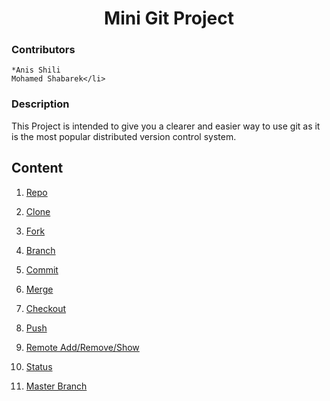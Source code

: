 # <center> Mini Git Project</center>

### Contributors

    *Anis Shili
    Mohamed Shabarek</li>

### Description

This Project is intended to give you a clearer and easier way to use git as it is the most popular distributed version control system.

## Content

1.  [Repo](/repo.md)

1.  [Clone](/clone.md)

1.  [Fork](/fork.md)

1.  [Branch](/branch.md)

1.  [Commit](/commit.md)

1.  [Merge](/merge.md)

1.  [Checkout](/checkout.md)

1.  [Push](/Pull.md)

1.  [Remote Add/Remove/Show](/remote.md)

1.  [Status](/status.md)

1.  [Master Branch](/master.md)

